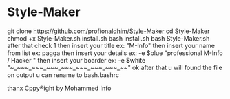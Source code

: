 # Style-Maker
git clone https://github.com/profionaldhim/Style-Maker
cd Style-Maker
chmod +x Style-Maker.sh install.sh
bash install.sh 
bash Style-Maker.sh 
after that check 1 then insert your title ex:  "M-Info"
then insert your name from list ex: pagga
then insert your details ex:  -e $blue "professional M-Info / Hacker "
then insert your boarder ex:  -e $white "~_~_~_~_~_~_~_~_~_~_~_~_~_~_~_~_~_~_~_~_~_~_~_~_"
ok after that u will found the file on output u can rename to bash.bashrc

thanx Cppy®ight by Mohammed Info 
